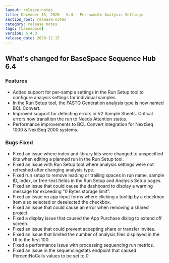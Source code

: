 ```yaml
---
layout: release-notes
title: December 15, 2020 - 6.4 - Per-sample Analysis Settings
section_root: release-notes
category: release notes
tags: [basespace]
version: 6.4.0
release_date: 2020-12-15
---
```


## What's changed for BaseSpace Sequence Hub 6.4

### Features
 - Added support for per-sample settings in the Run Setup tool to configure analysis settings for individual samples.
 - In the Run Setup tool, the FASTQ Generation analysis type is now named BCL Convert.
 - Improved support for detecting errors in V2 Sample Sheets. Critical errors now transition the run to Needs Attention status.
 - Performance improvements to BCL Convert integration for NextSeq 1000 & NextSeq 2000 systems.

### Bugs Fixed
 - Fixed an issue where index and library kits were changed to unspecified kits when editing a planned run in the Run Setup tool. 
 - Fixed an issue with Run Setup tool where analysis settings were not refreshed after changing analysis type.
 - Fixed run setup to remove leading or trailing spaces in run name, sample ID, index, or free-text fields in the Run Setup and Analysis Setup pages.
 - Fixed an issue that could cause the dashboard to display a warning message for exceeding "0 Bytes storage limit".
 - Fixed an issue on app input forms where clicking a tooltip by a checkbox item also selected or deselected the checkbox.
 - Fixed an issue that could cause an error when removing a shared project.
 - Fixed a display issue that caused the App Purchase dialog to extend off screen.
 - Fixed an issue that could prevent accepting share or transfer invites.
 - Fixed an issue that limited the number of analysis files displayed in the UI to the first 100.
 - Fixed a performance issue with processing sequencing run metrics.
 - Fixed an issue in the sequencingstats endpoint that caused PercentNoCalls values to be set to 0.
